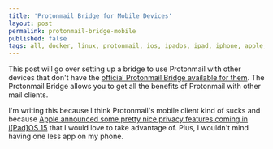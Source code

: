 ```yaml
---
title: 'Protonmail Bridge for Mobile Devices'
layout: post
permalink: protonmail-bridge-mobile
published: false
tags: all, docker, linux, protonmail, ios, ipados, ipad, iphone, apple, android
---
```


This post will go over setting up a bridge to use Protonmail with other devices that don't have the [official Protonmail Bridge available for them](https://protonmail.com/bridge/). The Protonmail Bridge allows you to get all the benefits of Protonmail with other mail clients. 

I'm writing this because I think Protonmail's mobile client kind of sucks and because [Apple announced some pretty nice privacy features coming in i[Pad]OS 15]() that I would love to take advantage of. Plus, I wouldn't mind having one less app on my phone.
